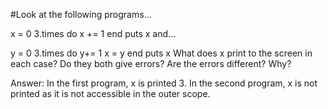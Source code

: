 #Look at the following programs...

x = 0
3.times do
  x += 1
end
puts x
and...

y = 0
3.times do
  y+= 1
  x = y
end
puts x
What does x print to the screen in each case? Do they both give errors? Are the errors different? Why?

Answer: In the first program, x is printed 3.
		In the second program, x is not printed as it is not accessible in the outer scope.